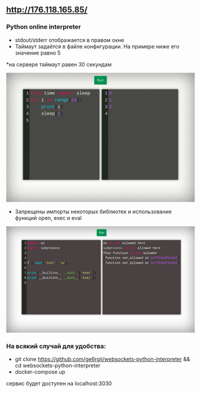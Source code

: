 ## http://176.118.165.85/ 
### Python online interpreter
- stdout/stderr отображается в правом окне
- Таймаут задаётся в файле конфигурации. На примере ниже его значение равно 5

*на сервере таймаут равен 30 секундам


<img src="https://github.com/ge6rgii/websockets-python-interpreter/blob/main/examples/timeouterr.gif" width=600px>


- Запрещены импорты некоторых библиотек и использование функций open, exec и eval
<img src="https://github.com/ge6rgii/websockets-python-interpreter/blob/main/examples/cheetoslock.jpg" width=600px>

### На всякий случай для удобства:
- git clone https://github.com/ge6rgii/websockets-python-interpreter && cd websockets-python-interpreter
- docker-compose up

сервис будет доступен на localhost:3030
